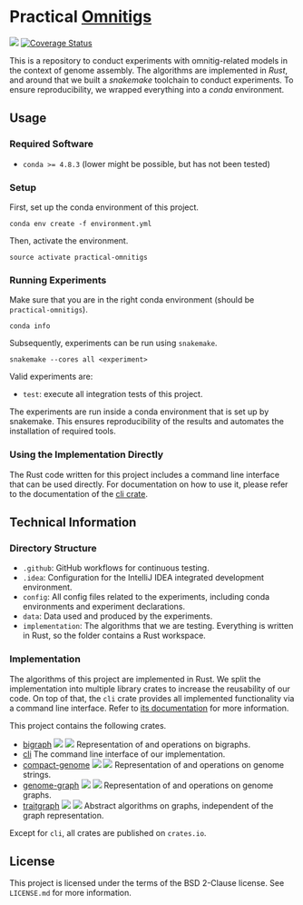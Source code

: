 # Practical [Omnitigs](https://www.liebertpub.com/doi/full/10.1089/cmb.2016.0141)

![](https://github.com/algbio/practical-omnitigs/workflows/Tests%20%26%20Lints/badge.svg?branch=master)
[![Coverage Status](https://coveralls.io/repos/github/algbio/practical-omnitigs/badge.svg?branch=master)](https://coveralls.io/github/algbio/practical-omnitigs?branch=master)

This is a repository to conduct experiments with omnitig-related models in the context of genome assembly.
The algorithms are implemented in *Rust*, and around that we built a *snakemake* toolchain to conduct experiments.
To ensure reproducibility, we wrapped everything into a *conda* environment.

## Usage

### Required Software

 * `conda >= 4.8.3` (lower might be possible, but has not been tested)

### Setup

First, set up the conda environment of this project.
```commandline
conda env create -f environment.yml
```

Then, activate the environment.
```commandline
source activate practical-omnitigs
```

### Running Experiments

Make sure that you are in the right conda environment (should be `practical-omnitigs`).
```commandline
conda info
```

Subsequently, experiments can be run using `snakemake`.
```commandline
snakemake --cores all <experiment>
```

Valid experiments are:
 * `test`: execute all integration tests of this project.

The experiments are run inside a conda environment that is set up by snakemake.
This ensures reproducibility of the results and automates the installation of required tools.

### Using the Implementation Directly

The Rust code written for this project includes a command line interface that can be used directly.
For documentation on how to use it, please refer to the documentation of the [cli crate][cli crate].

## Technical Information

### Directory Structure

 * `.github`: GitHub workflows for continuous testing.
 * `.idea`: Configuration for the IntelliJ IDEA integrated development environment.
 * `config`: All config files related to the experiments, including conda environments and experiment declarations.
 * `data`: Data used and produced by the experiments.
 * `implementation`: The algorithms that we are testing. Everything is written in Rust, so the folder contains a Rust workspace. 

### Implementation

The algorithms of this project are implemented in Rust.
We split the implementation into multiple library crates to increase the reusability of our code.
On top of that, the `cli` crate provides all implemented functionality via a command line interface.
Refer to [its documentation][cli crate] for more information.

This project contains the following crates.

 * [bigraph](https://github.com/algbio/practical-omnitigs/tree/master/implementation/bigraph)
   [![](http://meritbadge.herokuapp.com/bigraph)](https://crates.io/crates/bigraph)
   [![](https://docs.rs/bigraph/badge.svg)](https://docs.rs/bigraph)
   Representation of and operations on bigraphs.
 * [cli][cli crate]
   The command line interface of our implementation.
 * [compact-genome](https://github.com/algbio/practical-omnitigs/tree/master/implementation/compact-genome)
   [![](http://meritbadge.herokuapp.com/compact-genome)](https://crates.io/crates/compact-genome)
   [![](https://docs.rs/compact-genome/badge.svg)](https://docs.rs/compact-genome)
   Representation of and operations on genome strings.
 * [genome-graph](https://github.com/algbio/practical-omnitigs/tree/master/implementation/genome-graph)
   [![](http://meritbadge.herokuapp.com/genome-graph)](https://crates.io/crates/genome-graph)
   [![](https://docs.rs/genome-graph/badge.svg)](https://docs.rs/genome-graph)
   Representation of and operations on genome graphs.
 * [traitgraph](https://github.com/algbio/practical-omnitigs/tree/master/implementation/traitgraph)
   [![](http://meritbadge.herokuapp.com/traitgraph)](https://crates.io/crates/traitgraph)
   [![](https://docs.rs/traitgraph/badge.svg)](https://docs.rs/traitgraph)
   Abstract algorithms on graphs, independent of the graph representation.

Except for `cli`, all crates are published on `crates.io`.

## License

This project is licensed under the terms of the BSD 2-Clause license.
See `LICENSE.md` for more information.

[cli crate]: https://github.com/algbio/practical-omnitigs/tree/master/implementation/cli